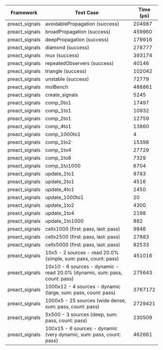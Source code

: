 | Framework | Test Case | Time (μs) |
| --- | --- | --- |
| preact_signals | avoidablePropagation (success) | 204987 |
| preact_signals | broadPropagation (success) | 459960 |
| preact_signals | deepPropagation (success) | 179916 |
| preact_signals | diamond (success) | 278777 |
| preact_signals | mux (success) | 393174 |
| preact_signals | repeatedObservers (success) | 40146 |
| preact_signals | triangle (success) | 102042 |
| preact_signals | unstable (success) | 72779 |
| preact_signals | molBench | 488861 |
| preact_signals | create_signals | 5245 |
| preact_signals | comp_0to1 | 17497 |
| preact_signals | comp_1to1 | 10932 |
| preact_signals | comp_2to1 | 12759 |
| preact_signals | comp_4to1 | 13860 |
| preact_signals | comp_1000to1 | 4 |
| preact_signals | comp_1to2 | 15398 |
| preact_signals | comp_1to4 | 27729 |
| preact_signals | comp_1to8 | 7329 |
| preact_signals | comp_1to1000 | 6704 |
| preact_signals | update_1to1 | 8783 |
| preact_signals | update_2to1 | 4516 |
| preact_signals | update_4to1 | 2450 |
| preact_signals | update_1000to1 | 20 |
| preact_signals | update_1to2 | 4300 |
| preact_signals | update_1to4 | 2198 |
| preact_signals | update_1to1000 | 882 |
| preact_signals | cellx1000 (first: pass, last: pass) | 9846 |
| preact_signals | cellx2500 (first: pass, last: pass) | 27883 |
| preact_signals | cellx5000 (first: pass, last: pass) | 82533 |
| preact_signals | 10x5 - 2 sources - read 20.0% (simple, sum: pass, count: pass) | 451016 |
| preact_signals | 10x10 - 6 sources - dynamic - read 20.0% (dynamic, sum: pass, count: pass) | 275643 |
| preact_signals | 1000x12 - 4 sources - dynamic (large, sum: pass, count: pass) | 3767172 |
| preact_signals | 1000x5 - 25 sources (wide dense, sum: pass, count: pass) | 2729421 |
| preact_signals | 5x500 - 3 sources (deep, sum: pass, count: pass) | 230509 |
| preact_signals | 100x15 - 6 sources - dynamic (very dynamic, sum: pass, count: pass) | 462661 |
